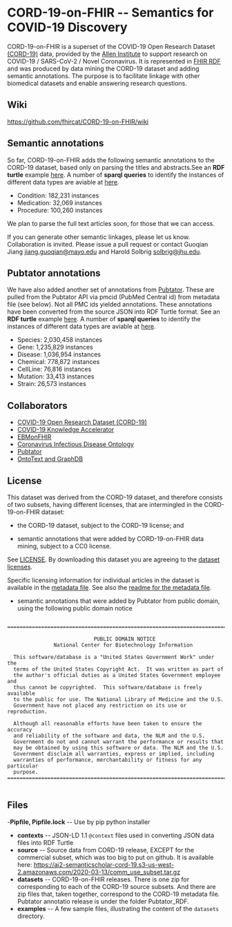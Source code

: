 # CORD-19-on-FHIR -- Semantics for COVID-19 Discovery

CORD-19-on-FHIR is a superset of the 
COVID-19 Open Research Dataset [(CORD-19)](https://pages.semanticscholar.org/coronavirus-research) data, provided by the [Allen Institute](https://alleninstitute.org/) to support research on COVID-19 / SARS-CoV-2 / Novel Coronavirus.  It is represented 
in [FHIR RDF](https://www.hl7.org/fhir/rdf.html)
and was produced by data mining the CORD-19 dataset and adding semantic annotations.  The purpose is to facilitate linkage with other biomedical datasets and enable answering research questions. 

## Wiki
https://github.com/fhircat/CORD-19-on-FHIR/wiki

## Semantic annotations

So far, CORD-19-on-FHIR adds the following semantic annotations to the CORD-19 dataset, based only on parsing the titles and abstracts.See an **RDF turtle** example [here](https://github.com/fhircat/CORD-19-on-FHIR/blob/master/examples/sample_0036b28fddf7e93da0970303672934ea2f9944e7.json.ttl). A number of **sparql queries** to identify the instances of different data types are aviable at [here](https://github.com/fhircat/CORD-19-on-FHIR/wiki/SPARQL-Queries). 

- Condition: 182,231 instances
- Medication: 32,069 instances
- Procedure: 100,260 instances

We plan to parse the full text articles soon, for those that we can access.  

If you can generate other semantic linkages, please let us know.  Collaboration is invited.  Please issue a pull request or contact Guoqian Jiang <jiang.guoqian@mayo.edu> and Harold Solbrig <solbrig@jhu.edu>.


## Pubtator annotations

We have also added another set of annotations from [Pubtator](https://www.ncbi.nlm.nih.gov/research/pubtator/).  These are pulled from the Pubtator API via pmcid (PubMed Central id) from metadata file (see below).  Not all PMC ids yielded annotations.  These annotations have been converted from the source JSON into RDF Turtle format. See an **RDF turtle** example [here](https://github.com/fhircat/CORD-19-on-FHIR/blob/master/examples/PMC212558_t.ttl). A number of **sparql queries** to identify the instances of different data types are aviable at [here](https://github.com/fhircat/CORD-19-on-FHIR/wiki/PubTator-Dataset).

- Species:       2,030,458 instances
- Gene:          1,235,829 instances
- Disease:       1,036,954 instances
- Chemical:      778,872 instances
- CellLine:      76,816 instances
- Mutation:      33,413 instances
- Strain:        26,573 instances

## Collaborators

- [COVID-19 Open Research Dataset (CORD-19)](https://pages.semanticscholar.org/coronavirus-research)
- [COVID-19 Knowledge Accelerator](https://www.gps.health/covid19_knowledge_accelerator.html)
- [EBMonFHIR](https://confluence.hl7.org/display/CDS/EBMonFHIR)
- [Coronavirus Infectious Disease Ontology](http://bioportal.bioontology.org/ontologies/CIDO)
- [Pubtator](https://www.ncbi.nlm.nih.gov/research/pubtator/)
- [OntoText and GraphDB](https://www.ontotext.com/)

## License

This dataset was derived from the CORD-19 dataset, and therefore consists of two subsets, having different licenses, that are intermingled in the CORD-19-on-FHIR dataset:

- the CORD-19 dataset, subject to the CORD-19 license; and

- semantic annotations that were added by CORD-19-on-FHIR data mining, subject to a CC0 license.
 
See [LICENSE](https://github.com/fhircat/CORD-19-on-FHIR/blob/master/LICENSE).  By downloading this dataset you are agreeing to the [dataset licenses](https://github.com/fhircat/CORD-19-on-FHIR/blob/master/LICENSE).

Specific licensing information for individual articles in the dataset is available in the [metadata file](https://ai2-semanticscholar-cord-19.s3-us-west-2.amazonaws.com/2020-03-13/all_sources_metadata_2020-03-13.csv).  See also the [readme for the metadata file](https://ai2-semanticscholar-cord-19.s3-us-west-2.amazonaws.com/2020-03-13/all_sources_metadata_2020-03-13.readme).

- semantic annotations that were added by Pubtator from public domain, using the following public domain notice


```text
 ===========================================================================

                            PUBLIC DOMAIN NOTICE
               National Center for Biotechnology Information

  This software/database is a "United States Government Work" under the
  terms of the United States Copyright Act.  It was written as part of
  the author's official duties as a United States Government employee and
  thus cannot be copyrighted.  This software/database is freely available
  to the public for use. The National Library of Medicine and the U.S.
  Government have not placed any restriction on its use or reproduction.

  Although all reasonable efforts have been taken to ensure the accuracy
  and reliability of the software and data, the NLM and the U.S.
  Government do not and cannot warrant the performance or results that
  may be obtained by using this software or data. The NLM and the U.S.
  Government disclaim all warranties, express or implied, including
  warranties of performance, merchantability or fitness for any particular
  purpose.
===============================================================================
 
```

## Files

-**Pipfile, Pipfile.lock** -- Use by pip python installer
- **contexts** -- JSON-LD 1.1 `@context` files used in converting JSON data files into RDF Turtle
- **source** -- Source data from CORD-19 release, EXCEPT for the commercial subset, which was too big to put on github.  It is available here: https://ai2-semanticscholar-cord-19.s3-us-west-2.amazonaws.com/2020-03-13/comm_use_subset.tar.gz
- **datasets** -- CORD-19-on-FHIR releases.  There is one zip for corresponding to each of the CORD-19 source subsets.  And there are zip files that, taken together, correspond to the CORD-19 metadata file. Pubtator annotatio release is under the folder Pubtator_RDF.
- **examples** -- A few sample files, illustrating the content of the `datasets` directory.

